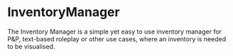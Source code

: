 # InventoryManager
The Inventory Manager is a simple yet easy to use inventory manager for P&amp;P, text-based roleplay or other use cases, where an inventory is needed to be visualised.
